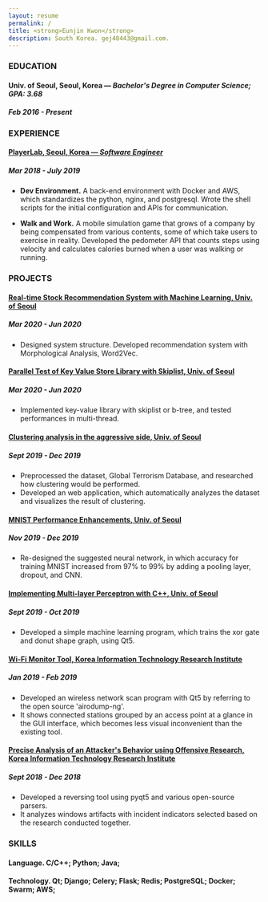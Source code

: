 ```yaml
---
layout: resume
permalink: /
title: <strong>Eunjin Kwon</strong>
description: South Korea. gej48443@gmail.com.
---
```


### EDUCATION

#### **Univ. of Seoul**, Seoul, Korea — _Bachelor's Degree in Computer Science; GPA: 3.68_

##### Feb 2016 - Present

### EXPERIENCE

#### [**PlayerLab**, Seoul, Korea — _Software Engineer_](https://www.playerlab.co.kr/?lang=en)

##### Mar 2018 - July 2019

- **Dev Environment.** A back-end environment with Docker and AWS, which standardizes the python, nginx, and postgresql. Wrote the shell scripts for the initial configuration and APIs for communication.

- **Walk and Work.** A mobile simulation game that grows of a company by being compensated from various contents, some of which take users to exercise in reality. Developed the pedometer API that counts steps using velocity and calculates calories burned when a user was walking or running.

<!-- ### AWARDS

#### **Big Data Linkage Contest**, Univ. of Seoul — _3rd Prize_

##### Oct 2019 - Nov 2019

- Developed a program that visualizes the result of analysis using python with pyqt5.

#### **Global Indie Game Development Contest**, Korea Game Developer Association — _1st Prize_

##### Mar 2018 - Dec 2018

- Developed the back-end of mobile games using django, postgresql, and nginx in AWS. -->

### PROJECTS

#### [**Real-time Stock Recommendation System with Machine Learning**, Univ. of Seoul](https://github.com/ke2ek/CourseProjects/tree/master/2020-1st-Term-Capstone)

##### Mar 2020 - Jun 2020

- Designed system structure. Developed recommendation system with Morphological Analysis, Word2Vec.

#### [**Parallel Test of Key Value Store Library with Skiplist**, Univ. of Seoul](https://github.com/ke2ek/CourseProjects/tree/master/2020-1st-Term-CloudComputing)

##### Mar 2020 - Jun 2020

- Implemented key-value library with skiplist or b-tree, and tested performances in multi-thread.

#### [**Clustering analysis in the aggressive side**, Univ. of Seoul](https://github.com/ke2ek/CourseProjects/tree/master/2019-2nd-Term-EngineForGTD)

##### Sept 2019 - Dec 2019

- Preprocessed the dataset, Global Terrorism Database, and researched how clustering would be performed.
- Developed an web application, which automatically analyzes the dataset and visualizes the result of clustering.

#### [**MNIST Performance Enhancements**, Univ. of Seoul](https://github.com/ke2ek/CourseProjects/tree/master/2019-2nd-Term-basicAI/04)

##### Nov 2019 - Dec 2019

- Re-designed the suggested neural network, in which accuracy for training MNIST increased from 97% to 99% by adding a pooling layer, dropout, and CNN.

#### [**Implementing Multi-layer Perceptron with C++**, Univ. of Seoul](https://github.com/ke2ek/CourseProjects/tree/master/2019-2nd-Term-basicAI/03)

##### Sept 2019 - Oct 2019

- Developed a simple machine learning program, which trains the xor gate and donut shape graph, using Qt5.

#### [**Wi-Fi Monitor Tool**, Korea Information Technology Research Institute](https://github.com/ke2ek/BoB-7th/tree/master/stage-3/my_airodump)

##### Jan 2019 - Feb 2019

- Developed an wireless network scan program with Qt5 by referring to the open source 'airodump-ng'.
- It shows connected stations grouped by an access point at a glance in the GUI interface, which becomes less visual inconvenient than the existing tool.

#### [**Precise Analysis of an Attacker's Behavior using Offensive Research**, Korea Information Technology Research Institute](https://github.com/ke2ek/BoB-7th/tree/master/stage-2/MonkeySpanner)

##### Sept 2018 - Dec 2018

- Developed a reversing tool using pyqt5 and various open-source parsers.
- It analyzes windows artifacts with incident indicators selected based on the research conducted together.

### SKILLS

#### **Language.** C/C++; Python; Java;

#### **Technology.** Qt; Django; Celery; Flask; Redis; PostgreSQL; Docker; Swarm; AWS;

<!-- - C++: Intermediate
- Python: Intermediate
- Java: Intermediate
- Docker: Experience in  Swarm. Intermediate
- AWS: Experience in  EC2, Route 53. Intermediate -->
